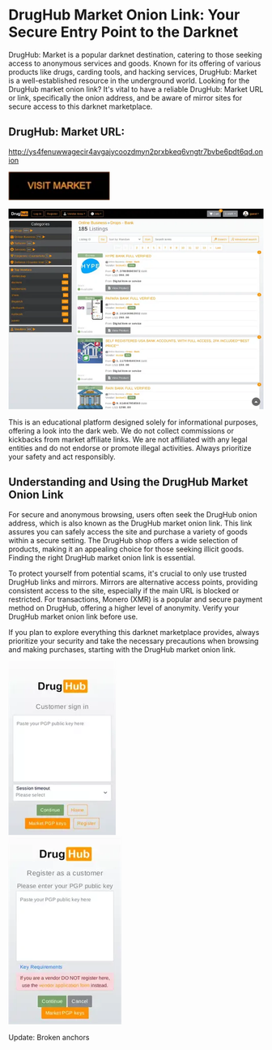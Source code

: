 # DrugHub Market Onion Link: Your Secure Entry Point to the Darknet

DrugHub: Market is a popular darknet destination, catering to those seeking access to anonymous services and goods. Known for its offering of various products like drugs, carding tools, and hacking services, DrugHub: Market is a well-established resource in the underground world. Looking for the DrugHub market onion link? It's vital to have a reliable DrugHub: Market URL or link, specifically the onion address, and be aware of mirror sites for secure access to this darknet marketplace.

## DrugHub: Market URL:

http://ys4fenuwwagecir4avgajycoozdmyn2prxbkeq6vngtr7bvbe6pdt6qd.onion

[<img src="/upload/view.webp" width="200">](http://ys4fenuwwagecir4avgajycoozdmyn2prxbkeq6vngtr7bvbe6pdt6qd.onion)


<a href="http://ys4fenuwwagecir4avgajycoozdmyn2prxbkeq6vngtr7bvbe6pdt6qd.onion"><img src="/upload/vector.webp" alt="image" style="max-width: 100%;"><a>

This is an educational platform designed solely for informational purposes, offering a look into the dark web. We do not collect commissions or kickbacks from market affiliate links. We are not affiliated with any legal entities and do not endorse or promote illegal activities. Always prioritize your safety and act responsibly.

## Understanding and Using the DrugHub Market Onion Link

For secure and anonymous browsing, users often seek the DrugHub onion address, which is also known as the DrugHub market onion link. This link assures you can safely access the site and purchase a variety of goods within a secure setting. The DrugHub shop offers a wide selection of products, making it an appealing choice for those seeking illicit goods. Finding the right DrugHub market onion link is essential.

To protect yourself from potential scams, it's crucial to only use trusted DrugHub links and mirrors. Mirrors are alternative access points, providing consistent access to the site, especially if the main URL is blocked or restricted. For transactions, Monero (XMR) is a popular and secure payment method on DrugHub, offering a higher level of anonymity. Verify your DrugHub market onion link before use.

If you plan to explore everything this darknet marketplace provides, always prioritize your security and take the necessary precautions when browsing and making purchases, starting with the DrugHub market onion link.


<a href="http://ys4fenuwwagecir4avgajycoozdmyn2prxbkeq6vngtr7bvbe6pdt6qd.onion"><img src="/upload/path.webp" alt="image" style="max-width: 100%;"><a>  
<a href="http://ys4fenuwwagecir4avgajycoozdmyn2prxbkeq6vngtr7bvbe6pdt6qd.onion"><img src="/upload/pool.webp" alt="image" style="max-width: 100%;"><a>

Update: Broken anchors
